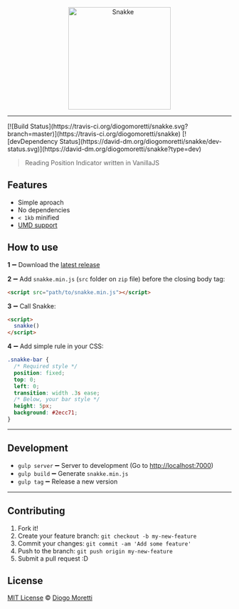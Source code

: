 <p align="center">
  <img src="https://rawgit.com/diogomoretti/snakke/master/_website/snakke-logo.png" alt="Snakke" width="230" />
</p>
<hr>
[![Build Status](https://travis-ci.org/diogomoretti/snakke.svg?branch=master)](https://travis-ci.org/diogomoretti/snakke)
[![devDependency Status](https://david-dm.org/diogomoretti/snakke/dev-status.svg)](https://david-dm.org/diogomoretti/snakke?type=dev)

>  Reading Position Indicator written in VanillaJS

## Features

- Simple aproach
- No dependencies
- `< 1kb` minified
- [UMD support](https://github.com/umdjs/umd)

## How to use

**1** :heavy_minus_sign: Download the [latest release](https://github.com/diogomoretti/snakke/releases)

**2** :heavy_minus_sign: Add `snakke.min.js` (`src` folder on `zip` file) before the closing body tag:

```html
<script src="path/to/snakke.min.js"></script>
```

**3** :heavy_minus_sign: Call Snakke:

```html
<script>
  snakke()
</script>
```

**4** :heavy_minus_sign: Add simple rule in your CSS:

```css
.snakke-bar {
  /* Required style */
  position: fixed;
  top: 0;
  left: 0;
  transition: width .3s ease;
  /* Below, your bar style */
  height: 5px;
  background: #2ecc71;
}
```

<hr>

## Development

- `gulp server` :heavy_minus_sign: Server to development (Go to [http://localhost:7000](http://localhost:7000))
- `gulp build` :heavy_minus_sign: Generate `snakke.min.js`
- `gulp tag` :heavy_minus_sign: Release a new version

<hr>

## Contributing

1. Fork it!
2. Create your feature branch: `git checkout -b my-new-feature`
3. Commit your changes: `git commit -am 'Add some feature'`
4. Push to the branch: `git push origin my-new-feature`
5. Submit a pull request :D

## License
[MIT License](https://github.com/diogomoretti/MITLicense) :copyright: [Diogo Moretti](https://github.com/diogomoretti)
